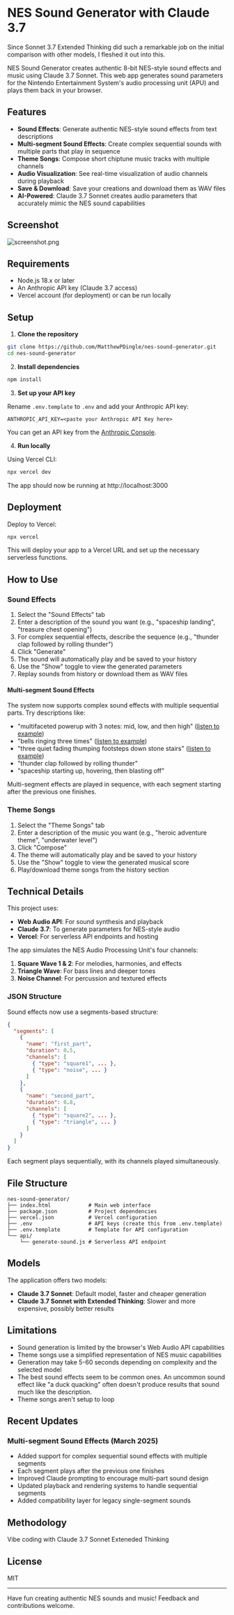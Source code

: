 # NES Sound Generator with Claude 3.7

Since Sonnet 3.7 Extended Thinking did such a remarkable job on the initial comparison with other models, I fleshed it out into this. 

NES Sound Generator creates authentic 8-bit NES-style sound effects and music using Claude 3.7 Sonnet. This web app generates sound parameters for the Nintendo Entertainment System's audio processing unit (APU) and plays them back in your browser.

## Features

- **Sound Effects**: Generate authentic NES-style sound effects from text descriptions
- **Multi-segment Sound Effects**: Create complex sequential sounds with multiple parts that play in sequence
- **Theme Songs**: Compose short chiptune music tracks with multiple channels
- **Audio Visualization**: See real-time visualization of audio channels during playback
- **Save & Download**: Save your creations and download them as WAV files
- **AI-Powered**: Claude 3.7 Sonnet creates audio parameters that accurately mimic the NES sound capabilities

## Screenshot
![screenshot.png](screenshot.png)

## Requirements

- Node.js 18.x or later
- An Anthropic API key (Claude 3.7 access)
- Vercel account (for deployment) or can be run locally

## Setup

1. **Clone the repository**

```bash
git clone https://github.com/MatthewPDingle/nes-sound-generator.git
cd nes-sound-generator
```

2. **Install dependencies**

```bash
npm install
```

3. **Set up your API key**

Rename `.env.template` to `.env` and add your Anthropic API key:

```
ANTHROPIC_API_KEY=<paste your Anthropic API Key here>
```

You can get an API key from the [Anthropic Console](https://console.anthropic.com/).

4. **Run locally**

Using Vercel CLI:
```bash
npx vercel dev
```

The app should now be running at http://localhost:3000

## Deployment

Deploy to Vercel:

```bash
npx vercel
```

This will deploy your app to a Vercel URL and set up the necessary serverless functions.

## How to Use

### Sound Effects

1. Select the "Sound Effects" tab
2. Enter a description of the sound you want (e.g., "spaceship landing", "treasure chest opening")
3. For complex sequential effects, describe the sequence (e.g., "thunder clap followed by rolling thunder") 
4. Click "Generate"
5. The sound will automatically play and be saved to your history
6. Use the "Show" toggle to view the generated parameters
7. Replay sounds from history or download them as WAV files

#### Multi-segment Sound Effects

The system now supports complex sound effects with multiple sequential parts. Try descriptions like:

- "multifaceted powerup with 3 notes: mid, low, and then high" ([listen to example](powerup.wav))
- "bells ringing three times" ([listen to example](bells.wav)) 
- "three quiet fading thumping footsteps down stone stairs" ([listen to example](footsteps.wav))
- "thunder clap followed by rolling thunder"
- "spaceship starting up, hovering, then blasting off"

Multi-segment effects are played in sequence, with each segment starting after the previous one finishes.

### Theme Songs

1. Select the "Theme Songs" tab
2. Enter a description of the music you want (e.g., "heroic adventure theme", "underwater level")
3. Click "Compose"
4. The theme will automatically play and be saved to your history
5. Use the "Show" toggle to view the generated musical score
6. Play/download theme songs from the history section

## Technical Details

This project uses:

- **Web Audio API**: For sound synthesis and playback
- **Claude 3.7**: To generate parameters for NES-style audio
- **Vercel**: For serverless API endpoints and hosting

The app simulates the NES Audio Processing Unit's four channels:

1. **Square Wave 1 & 2**: For melodies, harmonies, and effects
2. **Triangle Wave**: For bass lines and deeper tones
3. **Noise Channel**: For percussion and textured effects

### JSON Structure

Sound effects now use a segments-based structure:

```json
{
  "segments": [
    {
      "name": "first_part",
      "duration": 0.5,
      "channels": [
        { "type": "square1", ... },
        { "type": "noise", ... }
      ]
    },
    {
      "name": "second_part",
      "duration": 0.8,
      "channels": [
        { "type": "square2", ... },
        { "type": "triangle", ... }
      ]
    }
  ]
}
```

Each segment plays sequentially, with its channels played simultaneously.

## File Structure

```
nes-sound-generator/
├── index.html            # Main web interface
├── package.json          # Project dependencies
├── vercel.json           # Vercel configuration
├── .env                  # API keys (create this from .env.template)
├── .env.template         # Template for API configuration
└── api/
    └── generate-sound.js # Serverless API endpoint
```

## Models

The application offers two models:
- **Claude 3.7 Sonnet**: Default model, faster and cheaper generation
- **Claude 3.7 Sonnet with Extended Thinking**: Slower and more expensive, possibly better results

## Limitations

- Sound generation is limited by the browser's Web Audio API capabilities
- Theme songs use a simplified representation of NES music capabilities
- Generation may take 5-60 seconds depending on complexity and the selected model
- The best sound effects seem to be common ones. An uncommon sound effect like "a duck quacking" often doesn't produce results that sound much like the description.
- Theme songs aren't setup to loop

## Recent Updates

### Multi-segment Sound Effects (March 2025)
- Added support for complex sequential sound effects with multiple segments
- Each segment plays after the previous one finishes
- Improved Claude prompting to encourage multi-part sound design
- Updated playback and rendering systems to handle sequential segments
- Added compatibility layer for legacy single-segment sounds

## Methodology

Vibe coding with Claude 3.7 Sonnet Exteneded Thinking

## License

MIT

---

Have fun creating authentic NES sounds and music! Feedback and contributions welcome.